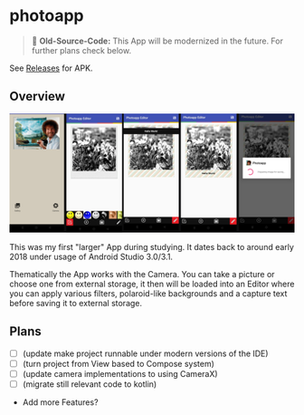 # photoapp

> 🚧 **Old-Source-Code:** This App will be modernized in the future. For further plans check below.

See [Releases](https://github.com/rauschdo/photoapp/releases) for APK.<br/>

## Overview

![Preview](/assets/og_collage.png "Preview Collage")

This was my first "larger" App during studying.
It dates back to around early 2018 under usage of Android Studio 3.0/3.1.

Thematically the App works with the Camera. You can take a picture or choose one from external storage,
it then will be loaded into an Editor where you can apply various filters, polaroid-like backgrounds
and a capture text before saving it to external storage.

## Plans

- [ ] (update make project runnable under modern versions of the IDE)
- [ ] (turn project from View based to Compose system)
- [ ] (update camera implementations to using CameraX)
- [ ] (migrate still relevant code to kotlin)
- Add more Features?